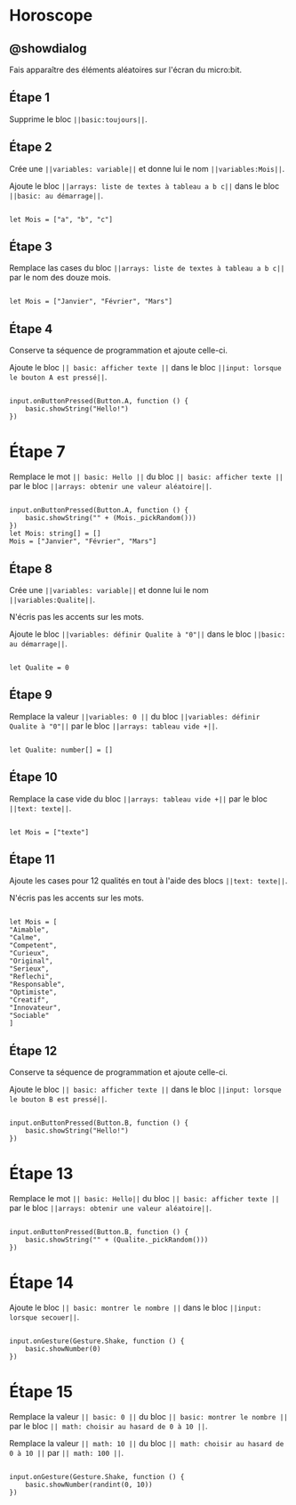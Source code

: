 # Horoscope

## @showdialog

Fais apparaître des éléments aléatoires sur l'écran du micro:bit.

## Étape 1

Supprime le bloc ``||basic:toujours||``.

## Étape 2

Crée une ``||variables: variable||`` et donne lui le nom ``||variables:Mois||``. 

Ajoute le bloc ``||arrays: liste de textes à tableau a b c||`` dans le bloc ``||basic: au démarrage||``.

```blocks

let Mois = ["a", "b", "c"]

```

## Étape 3

Remplace las cases du bloc ``||arrays: liste de textes à tableau a b c||`` par le nom des douze mois.

```blocks

let Mois = ["Janvier", "Février", "Mars"]

```

## Étape 4

Conserve ta séquence de programmation et ajoute celle-ci.

Ajoute le bloc ``|| basic: afficher texte ||`` dans le bloc ``||input: lorsque le bouton A est pressé||``.


```blocks

input.onButtonPressed(Button.A, function () {
    basic.showString("Hello!")
})

```

# Étape 7

Remplace le mot ``|| basic: Hello ||`` du bloc ``|| basic: afficher texte ||`` par le bloc ``||arrays: obtenir une valeur aléatoire||``.


```blocks

input.onButtonPressed(Button.A, function () {
    basic.showString("" + (Mois._pickRandom()))
})
let Mois: string[] = []
Mois = ["Janvier", "Février", "Mars"]

```

## Étape 8

Crée une ``||variables: variable||`` et donne lui le nom ``||variables:Qualite||``. 

N'écris pas les accents sur les mots.

Ajoute le bloc ``||variables: définir Qualite à "0"||`` dans le bloc ``||basic: au démarrage||``.

```blocks

let Qualite = 0

```

## Étape 9


Remplace la valeur ``||variables: 0 ||`` du bloc ``||variables: définir Qualite à "0"||`` par le bloc ``||arrays: tableau vide +||``.


```blocks

let Qualite: number[] = []

```

## Étape 10


Remplace la case vide du bloc ``||arrays: tableau vide +||`` par le bloc ``||text: texte||``.

```blocks

let Mois = ["texte"]

```

## Étape 11


Ajoute les cases pour 12 qualités en tout à l'aide des blocs ``||text: texte||``.

N'écris pas les accents sur les mots.

```blocks

let Mois = [
"Aimable",
"Calme",
"Competent",
"Curieux",
"Original",
"Serieux",
"Reflechi",
"Responsable",
"Optimiste",
"Creatif",
"Innovateur",
"Sociable"
]

```

## Étape 12

Conserve ta séquence de programmation et ajoute celle-ci.

Ajoute le bloc ``|| basic: afficher texte ||`` dans le bloc ``||input: lorsque le bouton B est pressé||``.


```blocks

input.onButtonPressed(Button.B, function () {
    basic.showString("Hello!")
})

```

# Étape 13

Remplace le mot ``|| basic: Hello||`` du bloc ``|| basic: afficher texte ||`` par le bloc ``||arrays: obtenir une valeur aléatoire||``.


```blocks

input.onButtonPressed(Button.B, function () {
    basic.showString("" + (Qualite._pickRandom()))
})

```

# Étape 14 

Ajoute le bloc ``|| basic: montrer le nombre ||`` dans le bloc ``||input: lorsque secouer||``.

```blocks

input.onGesture(Gesture.Shake, function () {
    basic.showNumber(0)
})

```

# Étape 15 

Remplace la valeur ``|| basic: 0 ||`` du bloc ``|| basic: montrer le nombre ||`` par le bloc ``|| math: choisir au hasard de 0 à 10 ||``.

Remplace la valeur ``|| math: 10 ||`` du bloc ``|| math: choisir au hasard de 0 à 10 ||`` par ``|| math: 100 ||``.

```blocks

input.onGesture(Gesture.Shake, function () {
    basic.showNumber(randint(0, 10))
})

```